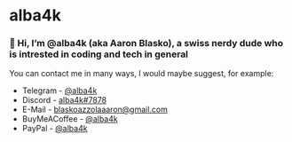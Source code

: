 # alba4k
### 👋 Hi, I’m @alba4k (aka Aaron Blasko), a swiss nerdy dude who is intrested in coding and tech in general

You can contact me in many ways, I would maybe suggest, for example:
* Telegram - [@alba4k](https://telegram.me/alba4k)
* Discord - [alba4k#7878](https://discord.com/channels/@me)
* E-Mail - blaskoazzolaaaron@gmail.com
* BuyMeACoffee - [@alba4k](https://www.buymeacoffee.com/alba4k)
* PayPal - [@alba4k](https://www.paypal.me/alba4k)
